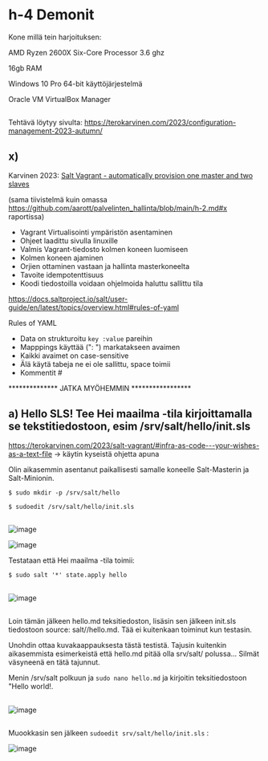 # h-4 Demonit

Kone millä tein harjoituksen:

AMD Ryzen 2600X Six-Core Processor 3.6 ghz  

16gb RAM  

Windows 10 Pro 64-bit käyttöjärjestelmä  

Oracle VM VirtualBox Manager  

##

Tehtävä löytyy sivulta: https://terokarvinen.com/2023/configuration-management-2023-autumn/

## x)  


Karvinen 2023: [Salt Vagrant - automatically provision one master and two slaves](https://terokarvinen.com/2023/salt-vagrant/)  

(sama tiivistelmä kuin omassa https://github.com/aarott/palvelinten_hallinta/blob/main/h-2.md#x raportissa)  

- Vagrant Virtualisointi ympäristön asentaminen 
- Ohjeet laadittu sivulla linuxille
- Valmis Vagrant-tiedosto kolmen koneen luomiseen
- Kolmen koneen ajaminen
- Orjien ottaminen vastaan ja hallinta masterkoneelta
- Tavoite idempotenttisuus
- Koodi tiedostoilla voidaan ohjelmoida haluttu sallittu tila


https://docs.saltproject.io/salt/user-guide/en/latest/topics/overview.html#rules-of-yaml  

Rules of YAML  

- Data on strukturoitu `key :value` pareihin
- Mapppings käyttää (": ") markatakseen avaimen  
- Kaikki avaimet on case-sensitive
- Älä käytä tabeja ne ei ole sallittu, space toimii
- Kommentit #

************** JATKA MYÖHEMMIN *****************  

## a) Hello SLS! Tee Hei maailma -tila kirjoittamalla se tekstitiedostoon, esim /srv/salt/hello/init.sls  

https://terokarvinen.com/2023/salt-vagrant/#infra-as-code---your-wishes-as-a-text-file -> käytin kyseistä ohjetta apuna

Olin aikasemmin asentanut paikallisesti samalle koneelle Salt-Masterin ja Salt-Minionin.  

`$ sudo mkdir -p /srv/salt/hello`  

`$ sudoedit /srv/salt/hello/init.sls`    

##  

![image](https://github.com/aarott/palvelinten_hallinta/assets/78908566/55af185e-da78-4fa8-83aa-e75b5a44db22)  


![image](https://github.com/aarott/palvelinten_hallinta/assets/78908566/42134c44-8870-4e45-a134-4863cdb5c741)  

Testataan että Hei maailma -tila toimii:  

`$ sudo salt '*' state.apply hello`  

##  

![image](https://github.com/aarott/palvelinten_hallinta/assets/78908566/584d33ce-0e95-4f3d-8f5f-420688c63552)  

##  

Loin tämän jälkeen hello.md teksitiedoston, lisäsin sen jälkeen init.sls tiedostoon source: salt//hello.md. Tää ei kuitenkaan toiminut kun testasin. 

Unohdin ottaa kuvakaappauksesta tästä testistä. Tajusin kuitenkin aikasemmista esimerkeistä että hello.md pitää olla srv/salt/ polussa... Silmät väsyneenä en tätä tajunnut.  

Menin /srv/salt polkuun ja `sudo nano hello.md` ja kirjoitin teksitiedostoon "Hello world!.  

##

![image](https://github.com/aarott/palvelinten_hallinta/assets/78908566/1818bd79-4034-455a-a952-9d3bc2ddeb32)  

##  

Muookkasin sen jälkeen `sudoedit srv/salt/hello/init.sls` :  

![image](https://github.com/aarott/palvelinten_hallinta/assets/78908566/b7028f75-577e-4009-904d-0f9cc320c8f0)  

##  





